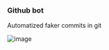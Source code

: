 ### Github bot

Automatized faker commits in git

![image](https://user-images.githubusercontent.com/57029059/227749802-d0053402-9706-4ecb-8cbf-7e4fb3b7b51c.png)
